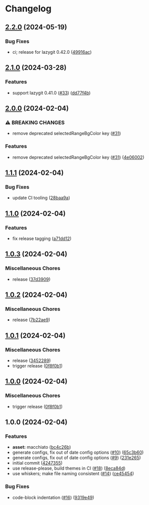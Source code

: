 # Changelog

## [2.2.0](https://github.com/catppuccin/lazygit/compare/v2.1.0...v2.2.0) (2024-05-19)


### Bug Fixes

* ci; release for lazygit 0.42.0 ([49916ac](https://github.com/catppuccin/lazygit/commit/49916ac0fc1d74cdd150c38b9db18d1d244bd798))

## [2.1.0](https://github.com/catppuccin/lazygit/compare/v2.0.0...v2.1.0) (2024-03-28)


### Features

* support lazygit 0.41.0 ([#33](https://github.com/catppuccin/lazygit/issues/33)) ([dd77f4b](https://github.com/catppuccin/lazygit/commit/dd77f4b652a86361120a37fcae5c2aa9dfcd1340))

## [2.0.0](https://github.com/catppuccin/lazygit/compare/v1.1.1...v2.0.0) (2024-02-04)


### ⚠ BREAKING CHANGES

* remove deprecated selectedRangeBgColor key ([#31](https://github.com/catppuccin/lazygit/issues/31))

### Features

* remove deprecated selectedRangeBgColor key ([#31](https://github.com/catppuccin/lazygit/issues/31)) ([4e06002](https://github.com/catppuccin/lazygit/commit/4e06002d9d84a470b63226827dd2c3d827499793))

## [1.1.1](https://github.com/catppuccin/lazygit/compare/v1.1.0...v1.1.1) (2024-02-04)


### Bug Fixes

* update CI tooling ([28baa9a](https://github.com/catppuccin/lazygit/commit/28baa9add76d22701301b96b9559ddc9c81f1014))

## [1.1.0](https://github.com/catppuccin/lazygit/compare/v1.0.3...v1.1.0) (2024-02-04)


### Features

* fix release tagging ([a71dd12](https://github.com/catppuccin/lazygit/commit/a71dd12fd9eaf27d4c697ab91a9638950d5dda75))

## [1.0.3](https://github.com/catppuccin/lazygit/compare/v1.0.2...v1.0.3) (2024-02-04)


### Miscellaneous Chores

* release ([37d3909](https://github.com/catppuccin/lazygit/commit/37d39091a88f205f6551ec1c89e7c618ed0ec58a))

## [1.0.2](https://github.com/catppuccin/lazygit/compare/v1.0.1...v1.0.2) (2024-02-04)


### Miscellaneous Chores

* release ([7b22ae9](https://github.com/catppuccin/lazygit/commit/7b22ae9e107a9cb17e63f155ef4e148a2d83fde7))

## [1.0.1](https://github.com/catppuccin/lazygit/compare/v1.0.0...v1.0.1) (2024-02-04)


### Miscellaneous Chores

* release ([3452289](https://github.com/catppuccin/lazygit/commit/3452289ae7c2260c67b34962593e5d1c82714017))
* trigger release ([0f8f0b1](https://github.com/catppuccin/lazygit/commit/0f8f0b1e169b50acf8e0cfcc926248f3be7e753c))

## [1.0.0](https://github.com/catppuccin/lazygit/compare/v1.0.0...v1.0.0) (2024-02-04)


### Miscellaneous Chores

* trigger release ([0f8f0b1](https://github.com/catppuccin/lazygit/commit/0f8f0b1e169b50acf8e0cfcc926248f3be7e753c))

## 1.0.0 (2024-02-04)


### Features

* **asset:** macchiato ([bc4c26b](https://github.com/catppuccin/lazygit/commit/bc4c26beefadcfe5d331b950be47420ee379a229))
* generate configs, fix out of date config options ([#10](https://github.com/catppuccin/lazygit/issues/10)) ([65c3b60](https://github.com/catppuccin/lazygit/commit/65c3b60aafc12b2c88494e012dbb1404086484dd))
* generate configs, fix out of date config options ([#9](https://github.com/catppuccin/lazygit/issues/9)) ([231e265](https://github.com/catppuccin/lazygit/commit/231e26561842662a33524180d74d28e787592a5f))
* initial commit ([4247355](https://github.com/catppuccin/lazygit/commit/4247355132f64ba624e0b9119d5f8208e308031c))
* use release-please, build themes in CI ([#18](https://github.com/catppuccin/lazygit/issues/18)) ([8eca84d](https://github.com/catppuccin/lazygit/commit/8eca84d003ab7a661c1d900ba7d91fcd7bf69f21))
* use whiskers; make file naming consistent ([#14](https://github.com/catppuccin/lazygit/issues/14)) ([ce45454](https://github.com/catppuccin/lazygit/commit/ce454540e5411287b0f5833e7056bcc835f8c952))


### Bug Fixes

* code-block indentation ([#16](https://github.com/catppuccin/lazygit/issues/16)) ([9319e49](https://github.com/catppuccin/lazygit/commit/9319e49f761ddb154c0b5386afd7441170f6dfd3))
